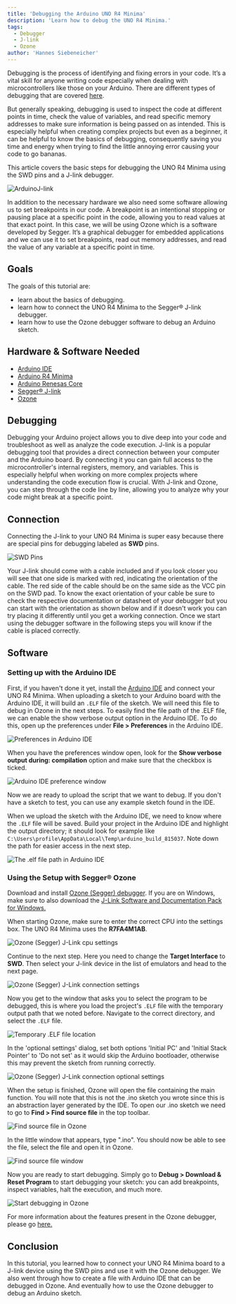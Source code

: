 ```yaml
---
title: 'Debugging the Arduino UNO R4 Minima'
description: 'Learn how to debug the UNO R4 Minima.'
tags:
  - Debugger
  - J-link
  - Ozone
author: 'Hannes Siebeneicher'
---
```


Debugging is the process of identifying and fixing errors in your code. It’s a vital skill for anyone writing code especially when dealing with microcontrollers like those on your Arduino. There are different types of debugging that are covered [here](/learn/02.microcontrollers/04.debugging/debugging.md).

But generally speaking, debugging is used to inspect the code at different points in time, check the value of variables, and read specific memory addresses to make sure information is being passed on as intended. This is especially helpful when creating complex projects but even as a beginner, it can be helpful to know the basics of debugging, consequently saving you time and energy when trying to find the little annoying error causing your code to go bananas.

This article covers the basic steps for debugging the UNO R4 Minima using the SWD pins and a J-link debugger.

![ArduinoJ-link](assets/arduino-j-link.png)

In addition to the necessary hardware we also need some software allowing us to set breakpoints in our code. A breakpoint is an intentional stopping or pausing place at a specific point in the code, allowing you to read values at that exact point. In this case, we will be using Ozone which is a software developed by Segger. It’s a graphical debugger for embedded applications and we can use it to set breakpoints, read out memory addresses, and read the value of any variable at a specific point in time.

## Goals

The goals of this tutorial are:

- learn about the basics of debugging.
- learn how to connect the UNO R4 Minima to the Segger® J-link debugger.
- learn how to use the Ozone debugger software to debug an Arduino sketch.

## Hardware & Software Needed

- [Arduino IDE](https://www.arduino.cc/en/main/software)
- [Arduino R4 Minima](https://store.arduino.cc/uno-r4-minima)
- [Arduino Renesas Core](https://github.com/arduino/ArduinoCore-renesas)
- [Segger® J-link](https://www.segger.com/products/debug-probes/j-link/)
- [Ozone](https://www.segger.com/products/development-tools/ozone-j-link-debugger/)

## Debugging

Debugging your Arduino project allows you to dive deep into your code and troubleshoot as well as analyze the code execution. J-link is a popular debugging tool that provides a direct connection between your computer and the Arduino board. By connecting it you can gain full access to the microcontroller's internal registers, memory, and variables. This is especially helpful when working on more complex projects where understanding the code execution flow is crucial. With J-link and Ozone, you can step through the code line by line, allowing you to analyze why your code might break at a specific point.

## Connection

Connecting the J-link to your UNO R4 Minima is super easy because there are special pins for debugging labeled as **SWD** pins.

![SWD Pins](assets/swd_pins.png)

Your J-link should come with a cable included and if you look closer you will see that one side is marked with red, indicating the orientation of the cable. The red side of the cable should be on the same side as the VCC pin on the SWD pad. To know the exact orientation of your cable be sure to check the respective documentation or datasheet of your debugger but you can start with the orientation as shown below and if it doesn't work you can try placing it differently until you get a working connection. Once we start using the debugger software in the following steps you will know if the cable is placed correctly.

## Software 

### Setting up with the Arduino IDE

First, if you haven't done it yet, install the [Arduino IDE](https://www.arduino.cc/en/software) and connect your UNO R4 Minima. When uploading a sketch to your Arduino board with the Arduino IDE, it will build an `.ELF` file of the sketch. We will need this file to debug in Ozone in the next steps. To easily find the file path of the .ELF file, we can enable the show verbose output option in the Arduino IDE. To do this, open up the preferences under **File > Preferences** in the Arduino IDE.

![Preferences in Arduino IDE](assets/ide_preferences.png)

When you have the preferences window open, look for the **Show verbose output during: compilation** option and make sure that the checkbox is ticked.

![Arduino IDE preference window](assets/ide_verbose.png)

Now we are ready to upload the script that we want to debug. If you don't have a sketch to test, you can use any example sketch found in the IDE.

When we upload the sketch with the Arduino IDE, we need to know where the `.ELF` file will be saved. Build your project in the Arduino IDE and highlight the output directory; it should look for example like `C:\Users\profile\AppData\Local\Temp\arduino_build_815037`. Note down the path for easier access in the next step.

![The .elf file path in Arduino IDE](assets/ide_elf.png)

### Using the Setup with Segger® Ozone

Download and install [Ozone (Segger) debugger](https://www.segger.com/downloads/J-link/#Ozone). If you are on Windows, make sure to also download the [J-Link Software and Documentation Pack for Windows.](https://www.segger.com/products/debug-probes/j-link/tools/j-link-gdb-server/about-j-link-gdb-server/) 

 When starting Ozone, make sure to enter the correct CPU into the settings box. The UNO R4 Minima uses the **R7FA4M1AB**. 

![Ozone (Segger) J-Link cpu settings](assets/ozone_select_core.png)

Continue to the next step. Here you need to change the **Target Interface** to **SWD**. Then select your J-link device in the list of emulators and head to the next page.

![Ozone (Segger) J-Link connection settings](assets/ozone_select_debugger.png)

Now you get to the window that asks you to select the program to be debugged, this is where you load the project's `.ELF` file with the temporary output path that we noted before. Navigate to the correct directory, and select the `.ELF` file.

![Temporary .ELF file location](assets/ozone_elf_location.png)

In the 'optional settings' dialog, set both options 'Initial PC' and 'Initial Stack Pointer' to 'Do not set' as it would skip the Arduino bootloader, otherwise this may prevent the sketch from running correctly.

![Ozone (Segger) J-Link connection optional settings](assets/ozone_optional_settings.png)

When the setup is finished, Ozone will open the file containing the main function. You will note that this is not the .ino sketch you wrote since this is an abstraction layer generated by the IDE. To open our .ino sketch we need to go to **Find > Find source file** in the top toolbar.

![Find source file in Ozone](assets/ozone_find-tab.png)

In the little window that appears, type ".ino". You should now be able to see the file, select the file and open it in Ozone.

![Find source file window](assets/ozone_find_window.png)

Now you are ready to start debugging. Simply go to **Debug > Download & Reset Program** to start debugging your sketch: you can add breakpoints, inspect variables, halt the execution, and much more.

![Start debugging in Ozone](assets/ozone_debug_session.png)

For more information about the features present in the Ozone debugger, please go [here.](https://www.segger.com/products/development-tools/ozone-j-link-debugger/technology/application-debugging/)

## Conclusion

In this tutorial, you learned how to connect your UNO R4 Minima board to a J-link device using the SWD pins and use it with the Ozone debugger. We also went through how to create a file with Arduino IDE that can be debugged in Ozone. And eventually how to use the Ozone debugger to debug an Arduino sketch.